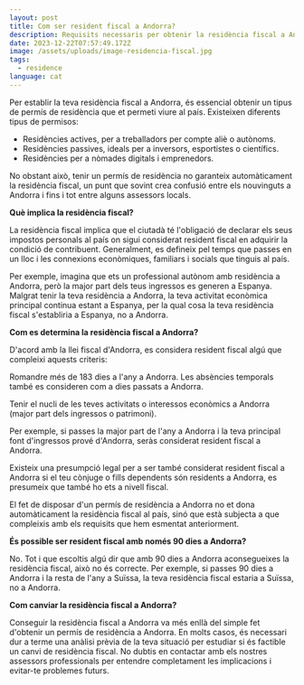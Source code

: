 ```yaml
---
layout: post
title: Com ser resident fiscal a Andorra?
description: Requisits necessaris per obtenir la residència fiscal a Andorra.
date: 2023-12-22T07:57:49.172Z
image: /assets/uploads/image-residencia-fiscal.jpg
tags:
  - residence
language: cat
---
```

Per establir la teva residència fiscal a Andorra, és essencial obtenir un tipus de permís de residència que et permeti viure al país. Existeixen diferents tipus de permisos:

* Residències actives, per a treballadors per compte aliè o autònoms.
* Residències passives, ideals per a inversors, esportistes o científics.
* Residències per a nòmades digitals i emprenedors.

No obstant això, tenir un permís de residència no garanteix automàticament la residència fiscal, un punt que sovint crea confusió entre els nouvinguts a Andorra i fins i tot entre alguns assessors locals.

**Què implica la residència fiscal?**

La residència fiscal implica que el ciutadà té l'obligació de declarar els seus impostos personals al país on sigui considerat resident fiscal en adquirir la condició de contribuent. Generalment, es defineix pel temps que passes en un lloc i les connexions econòmiques, familiars i socials que tinguis al país.

Per exemple, imagina que ets un professional autònom amb residència a Andorra, però la major part dels teus ingressos es generen a Espanya. Malgrat tenir la teva residència a Andorra, la teva activitat econòmica principal continua estant a Espanya, per la qual cosa la teva residència fiscal s'establiria a Espanya, no a Andorra.

**Com es determina la residència fiscal a Andorra?**

D'acord amb la llei fiscal d'Andorra, es considera resident fiscal algú que compleixi aquests criteris:

Romandre més de 183 dies a l'any a Andorra. Les absències temporals també es consideren com a dies passats a Andorra.

Tenir el nucli de les teves activitats o interessos econòmics a Andorra (major part dels ingressos o patrimoni).

Per exemple, si passes la major part de l'any a Andorra i la teva principal font d'ingressos prové d'Andorra, seràs considerat resident fiscal a Andorra.

Existeix una presumpció legal per a ser també considerat resident fiscal a Andorra si el teu cònjuge o fills dependents són residents a Andorra, es presumeix que també ho ets a nivell fiscal.

El fet de disposar d'un permís de residència a Andorra no et dona automàticament la residència fiscal al país, sinó que està subjecta a que compleixis amb els requisits que hem esmentat anteriorment.

**És possible ser resident fiscal amb només 90 dies a Andorra?**

No. Tot i que escoltis algú dir que amb 90 dies a Andorra aconsegueixes la residència fiscal, això no és correcte. Per exemple, si passes 90 dies a Andorra i la resta de l'any a Suïssa, la teva residència fiscal estaria a Suïssa, no a Andorra.

**Com canviar la residència fiscal a Andorra?**

Conseguir la residència fiscal a Andorra va més enllà del simple fet d'obtenir un permís de residència a Andorra. En molts casos, és necessari dur a terme una anàlisi prèvia de la teva situació per estudiar si és factible un canvi de residència fiscal. No dubtis en contactar amb els nostres assessors professionals per entendre completament les implicacions i evitar-te problemes futurs.